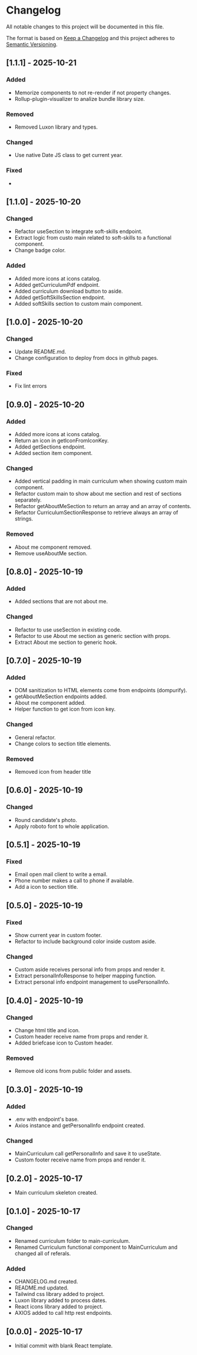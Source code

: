 # Changelog

All notable changes to this project will be documented in this file.

The format is based on [Keep a Changelog](https://keepachangelog.com/en/1.0.0/)
and this project adheres to [Semantic Versioning](https://semver.org/spec/v2.0.0.html).

## [1.1.1] - 2025-10-21

### Added

- Memorize components to not re-render if not property changes.
- Rollup-plugin-visualizer to analize bundle library size.

### Removed

- Removed Luxon library and types.

### Changed

- Use native Date JS class to get current year.

### Fixed

-

## [1.1.0] - 2025-10-20

### Changed

- Refactor useSection to integrate soft-skills endpoint.
- Extract logic from custo main related to soft-skills to a functional component.
- Change badge color.

### Added

- Added more icons at icons catalog.
- Added getCurriculumPdf endpoint.
- Added curriculum download button to aside.
- Added getSoftSkillsSection endpoint.
- Added softSkills section to custom main component.

## [1.0.0] - 2025-10-20

### Changed

- Update README.md.
- Change configuration to deploy from docs in github pages.

### Fixed

- Fix lint errors

## [0.9.0] - 2025-10-20

### Added

- Added more icons at icons catalog.
- Return an icon in getIconFromIconKey.
- Added getSections endpoint.
- Added section item component.

### Changed

- Added vertical padding in main curriculum when showing custom main component.
- Refactor custom main to show about me section and rest of sections separately.
- Refactor getAboutMeSection to return an array and an array of contents.
- Refactor CurriculumSectionResponse to retrieve always an array of strings.

### Removed

- About me component removed.
- Remove useAboutMe section.

## [0.8.0] - 2025-10-19

### Added

- Added sections that are not about me.

### Changed

- Refactor to use useSection in existing code.
- Refactor to use About me section as generic section with props.
- Extract About me section to generic hook.

## [0.7.0] - 2025-10-19

### Added

- DOM sanitization to HTML elements come from endpoints (dompurify).
- getAboutMeSection endpoints added.
- About me component added.
- Helper function to get icon from icon key.

### Changed

- General refactor.
- Change colors to section title elements.

### Removed

- Removed icon from header title

## [0.6.0] - 2025-10-19

### Changed

- Round candidate's photo.
- Apply roboto font to whole application.

## [0.5.1] - 2025-10-19

### Fixed

- Email open mail client to write a email.
- Phone number makes a call to phone if available.
- Add a icon to section title.

## [0.5.0] - 2025-10-19

### Fixed

- Show current year in custom footer.
- Refactor to include background color inside custom aside.

### Changed

- Custom aside receives personal info from props and render it.
- Extract personalInfoResponse to helper mapping function.
- Extract personal info endpoint management to usePersonalInfo.

## [0.4.0] - 2025-10-19

### Changed

- Change html title and icon.
- Custom header receive name from props and render it.
- Added briefcase icon to Custom header.

### Removed

- Remove old icons from public folder and assets.

## [0.3.0] - 2025-10-19

### Added

- .env with endpoint's base.
- Axios instance and getPersonalInfo endpoint created.

### Changed

- MainCurriculum call getPersonalInfo and save it to useState.
- Custom footer receive name from props and render it.

## [0.2.0] - 2025-10-17

- Main curriculum skeleton created.

## [0.1.0] - 2025-10-17

### Changed

- Renamed curriculum folder to main-curriculum.
- Renamed Curriculum functional component to MainCurriculum and changed all of referals.

### Added

- CHANGELOG.md created.
- README.md updated.
- Tailwind css library added to project.
- Luxon library added to process dates.
- React icons library added to project.
- AXIOS added to call http rest endpoints.

## [0.0.0] - 2025-10-17

- Initial commit with blank React template.
